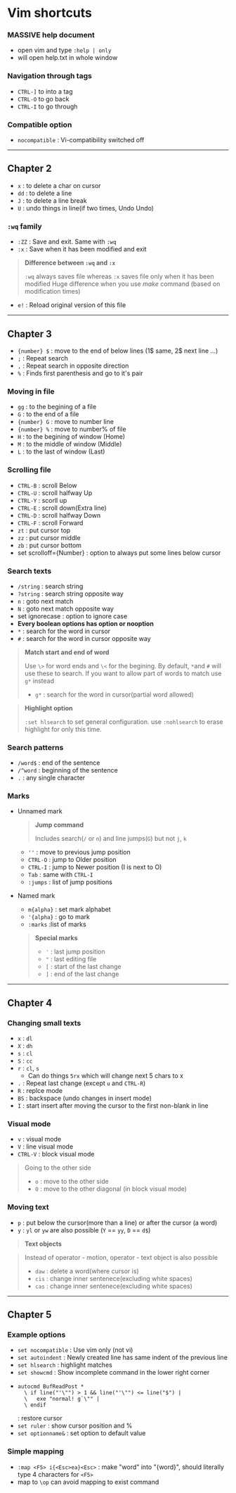 # Vim shortcuts

### MASSIVE help document
* open vim and type `:help | only`
* will open help.txt in whole window

### Navigation through tags
* `CTRL-]` to into a tag
* `CTRL-O` to go back
* `CTRL-I` to go through

### Compatible option
* `nocompatible` : Vi-compatibility switched off

------------------------------------------------------------

## Chapter 2
* `x`	: to delete a char on cursor
* `dd`	: to delete a line
* `J`	: to delete a line break
* `U`	: undo things in line(if two times, Undo Undo)

### `:wq` family
* `:ZZ`	: Save and exit. Same with `:wq`
* `:x`	: Save when it has been modified and exit

> **Difference between `:wq` and `:x`**  
>
> `:wq` always saves file whereas `:x` saves file only when it has been modified
Huge difference when you use *make* command (based on modification times)

* `e!`	: Reload original version of this file

------------------------------------------------------------

## Chapter 3
* `{number} $`	: move to the end of below lines (1$ same, 2$ next line ...)
* `;`	: Repeat search
* `,`	: Repeat search in opposite direction
* `%`	: Finds first parenthesis and go to it's pair

### Moving in file
* `gg`	: to the begining of a file
* `G`	: to the end of a file
* `{number} G`	: move to number line
* `{number} %`	: move to number% of file
* `H`	: to the begining of window (Home)
* `M`	: to the middle of window (Middle)
* `L`	: to the last of window (Last)

### Scrolling file
* `CTRL-B`	: scroll Below
* `CTRL-U`	: scroll halfway Up
* `CTRL-Y`	: scorll up
* `CTRL-E`	: scroll down(Extra line)
* `CTRL-D`	: scroll halfway Down
* `CTRL-F`	: scroll Forward
* `zt`	: put cursor top
* `zz`	: put cursor middle
* `zb`	: put cursor bottom
* set scrolloff={Number}	: option to always put some lines below cursor


### Search texts
* `/string`	: search string
* `?string` : search string opposite way
* `n`	: goto next match
* `N`	: goto next match opposite way
* set ignorecase	: option to ignore case
* **Every boolean options has option or nooption**
* `*`	: search for the word in cursor
* `#`	: search for the word in cursor opposite way

> **Match start and end of word**
>
> Use `\>` for word ends and `\<` for the begining. By default, ``*``and `#` will use these to search. If you want to allow part of words to match use ``g*`` instead
> * `g*`	: search for the word in cursor(partial word allowed)

> **Highlight option**
>
> `:set hlsearch` to set general configuration. use `:nohlsearch` to erase highlight for only this time.

### Search patterns
* `/word$`	: end of the sentence
* `/^word`	: beginning of the sentence
* `.`	: any single character

### Marks
* Unnamed mark
	> **Jump command** 
	>
	> Includes search(`/` or `n`) and line jumps(`G`) but not `j`, `k`

	* `''`	: move to previous jump position
	* `CTRL-O`	: jump to Older position
	* `CTRL-I`	: jump to Newer position (I is next to O)
	* `Tab`	: same with `CTRL-I`
	* `:jumps`	: list of jump positions

* Named mark
	* `m{alpha}`	: set mark alphabet
	* `'{alpha}`	: go to mark
	* `:marks`	:list of marks


	> **Special marks**
	>
	> * `'`	: last jump position
	> * `"`	: last editing file
	> * `[`	: start of the last change
	> * `]`	: end of the last change
	
------------------------------------------------------------

## Chapter 4

### Changing small texts
* `x`	: `dl`
* `X`	: `dh`
* `s`	: `cl`
* `S`	: `cc`
* `r`	: `cl`, `s`
  * Can do things `5rx` which will change next 5 chars to x
* `.`	: Repeat last change (except `u` and `CTRL-R`)
* `R`	: replce mode
* `BS`	: backspace (undo changes in insert mode)
* `I`	: start insert after moving the cursor to the first non-blank in line

### Visual mode
* `v`	: visual mode
* `V`	: line visual mode
* `CTRL-V`	: block visual mode
> Going to the other side
> - `o`	: move to the other side
> - `O`	: move to the other diagonal (in block visual mode)

### Moving text
* `p`	: put below the cursor(more than a line) or after the cursor (a word)
* `y`	: `yl` or `yw` are also possible (`Y` == `yy`, `D` == `d$`)

> __Text objects__

> Instead of operator - motion, operator - text object is also possible
> - `daw`	: delete a word(where cursor is)
> - `cis`	: change inner sentenece(excluding white spaces)
> - `cas`	: change inner sentenece(excluding white spaces)

------------------------------------------------------------

## Chapter 5

### Example options
* `set nocompatible`	: Use vim only (not vi)
* `set autoindent`	: Newly created line has same indent of the previous line
* `set hlsearch`	: highlight matches
* `set showcmd`	: Show incomplete command in the lower right corner
*     autocmd BufReadPost *
	    \ if line("'\"") > 1 && line("'\"") <= line("$") |
	    \   exe "normal! g`\"" |
	    \ endif
  : restore cursor
* `set ruler`	: show cursor position and %
* `set optionname&`	: set option to default value

### Simple mapping
* `:map <F5> i{<Esc>ea}<Esc>`	: make "word" into "{word}", should literally type 4 characters for `<F5>`
* map to `\op` can avoid mapping to exist command 

